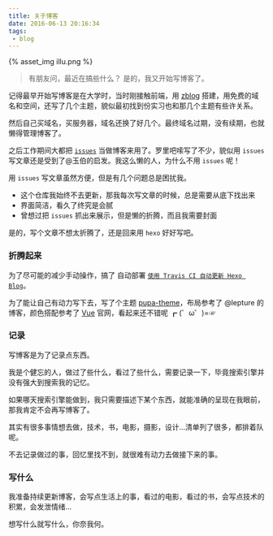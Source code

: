 ```yaml
---
title: 关于博客
date: 2016-06-13 20:16:34
tags:
 - blog
---
```


{% asset_img illu.png %}

>有朋友问，最近在搞些什么？
>是的，我又开始写博客了。

记得最早开始写博客是在大学时，当时刚接触前端，用 [zblog](https://www.zblogcn.com/) 搭建，用免费的域名和空间，还写了几个主题，貌似最初找到份实习也和那几个主题有些许关系。

然后自己买域名，买服务器，域名还换了好几个。最终域名过期，没有续期，也就懒得管理博客了。

之后工作期间大都把 [`issues`](https://github.com/xwartz/xwartz.github.com/issues?page=1&q=is%3Aissue+is%3Aopen) 当做博客来用了。罗里吧嗦写了不少，貌似用 `issues` 写文章还是受到了@玉伯的启发。我这么懒的人，为什么不用 `issues` 呢！

用 `issues` 写文章虽然方便，但是有几个问题总是困扰我。

* 这个仓库我始终不去更新，那我每次写文章的时候，总是需要从底下找出来
* 界面简洁，看久了终究是会腻
* 曾想过把 `issues` 抓出来展示，但是懒的折腾，而且我需要封面

是的，写个文章不想太折腾了，还是回来用 `hexo` 好好写吧。

<!-- more -->

### 折腾起来

为了尽可能的减少手动操作，搞了 自动部署 [`使用 Travis CI 自动更新 Hexo Blog`](http://xwartz.github.io/pupa/2016/06/auto-update-with-travis-ci/)。

为了能让自己有动力写下去，写了个主题 [pupa-theme](https://github.com/xwartz/hexo-pupa-theme)，布局参考了 @lepture 的博客，颜色搭配参考了 [Vue](vuejs.org) 官网，看起来还不错呢 ┏ (゜ω゜)=☞

### 记录

写博客是为了记录点东西。

我是个健忘的人，做过了些什么，看过了些什么，需要记录一下，毕竟搜索引擎并没有强大到搜索我的记忆。

如果哪天搜索引擎能做到，我只需要描述下某个东西，就能准确的呈现在我眼前，那我肯定不会再写博客了。


其实有很多事情想去做，技术，书，电影，摄影，设计...清单列了很多，都排着队呢。

不去记录做过的事，回忆里找不到，就很难有动力去做接下来的事。

### 写什么

我准备持续更新博客，会写点生活上的事，看过的电影，看过的书，会写点技术的积累，会发泄情绪...

想写什么就写什么，你奈我何。
